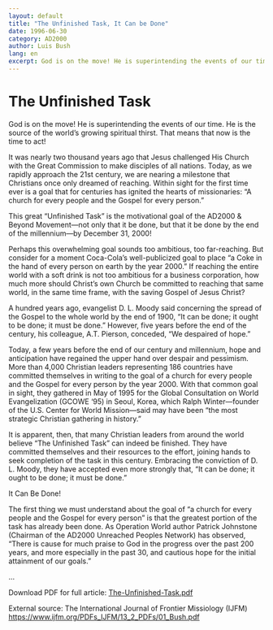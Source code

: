 ```yaml
---
layout: default
title: "The Unfinished Task, It Can be Done"
date: 1996-06-30
category: AD2000
author: Luis Bush
lang: en
excerpt: God is on the move! He is superintending the events of our time. He is the source of the world’s growing spiritual thirst. That means that now is the time to act! It was nearly two thousand years ago that Jesus challenged His Church with the Great Commission to make disciples of all nations. Today, as we rapidly approach the 21st century, we are nearing a milestone that Christians once only dreamed of reaching.
---
```

<h1>The Unfinished Task</h1>
<p>God is on the move! He is superintending the events of our time. He is the source of the world’s growing spiritual thirst. That means that now is the time to act!</p>

<p>It was nearly two thousand years ago that Jesus challenged His Church with the Great Commission to make disciples of all nations. Today, as we rapidly approach the 21st century, we are nearing a milestone that Christians once only dreamed of reaching. Within sight for the first time ever is a goal that for centuries has ignited the hearts of missionaries: “A church for every people and the Gospel for every person.” </p>

<p>This great “Unfinished Task” is the motivational goal of the AD2000 & Beyond Movement—not only that it be done, but that it be done by the end of the millennium—by December 31, 2000!</p>

<p>Perhaps this overwhelming goal sounds too ambitious, too far-reaching. But consider for a moment Coca-Cola’s well-publicized goal to place “a Coke in the hand of every person on earth by the year 2000.” If reaching the entire world with a soft drink is not too ambitious for a business corporation, how much more should Christ’s own Church be committed to reaching that same world, in the same time frame, with the saving Gospel of Jesus Christ?</p>

<p>A hundred years ago, evangelist D. L. Moody said concerning the spread of the Gospel to the whole world by the end of 1900, “It can be done; it ought to be done; it must be done.” However, five years before the end of the century, his colleague, A.T. Pierson, conceded, “We despaired of hope.”</p>

<p>Today, a few years before the end of our century and millennium, hope and anticipation have regained the upper hand over despair and pessimism. More than 4,000 Christian leaders representing 186 countries have committed themselves in writing to the goal of a church for every people and the Gospel for every person by the year 2000. With that common goal in sight, they gathered in May of 1995 for the Global Consultation on World Evangelization (GCOWE ‘95) in Seoul, Korea, which Ralph Winter—founder of the U.S. Center for World Mission—said may have been “the most strategic Christian gathering in history.”</p>

<p>It is apparent, then, that many Christian leaders from around the world believe “The Unfinished Task” can indeed be finished. They have committed themselves and their resources to the effort, joining hands to seek completion of the task in this century. Embracing the conviction of D. L. Moody, they have accepted even more strongly that, “It can be done; it ought to be done; it must be done.”</p>

<p>It Can Be Done!</p>

<p>The first thing we must understand about the goal of “a church for every people and the Gospel for every person” is that the greatest portion of the task has already been done. As Operation World author Patrick Johnstone (Chairman of the AD2000 Unreached Peoples Network) has observed, “There is cause for much praise to God in the progress over the past 200 years, and more especially in the past 30, and cautious hope for the initial attainment of our goals.”</p>

<p>...</p>

<p>Download PDF for full article: <a href="{{ site.baseurl }}/assets/pdf/1996-06-30/The-Unfinished-Task.pdf">The-Unfinished-Task.pdf</a></p>
<p>External source: The International Journal of Frontier Missiology (IJFM) <a href="https://www.ijfm.org/PDFs_IJFM/13_2_PDFs/01_Bush.pdf">https://www.ijfm.org/PDFs_IJFM/13_2_PDFs/01_Bush.pdf</a></p>
